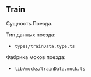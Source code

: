 ## Train

Сущность Поезда.

Тип данных поезда:
* `types/trainData.type.ts` 

Фабрика моков поезда:
* `lib/mocks/trainData.mock.ts`

